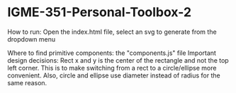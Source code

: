 # IGME-351-Personal-Toolbox-2

How to run: Open the index.html file, select an svg to generate from the dropdown menu

Where to find primitive components: the "components.js" file
Important design decisions: Rect x and y is the center of the rectangle and not the top left corner. This is to make switching from a rect to a circle/ellipse more convenient. Also, circle and ellipse use diameter instead of radius for the same reason.
